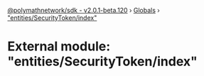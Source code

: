 [@polymathnetwork/sdk - v2.0.1-beta.120](../README.md) › [Globals](../globals.md) › ["entities/SecurityToken/index"](_entities_securitytoken_index_.md)

# External module: "entities/SecurityToken/index"
